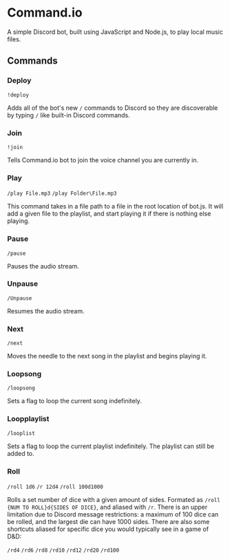 # Command.io
A simple Discord bot, built using JavaScript and Node.js, to play local music files.

## Commands
### Deploy
`!deploy`

Adds all of the bot's new `/` commands to Discord so they are discoverable by typing `/` like built-in Discord commands.
### Join
`!join`

Tells Command.io bot to join the voice channel you are currently in.
### Play
`/play File.mp3`
`/play Folder\File.mp3`

This command takes in a file path to a file in the root location of bot.js. It will add a given file to the playlist, and start playing it if there is nothing else playing.
### Pause
`/pause`

Pauses the audio stream.
### Unpause
`/Unpause`

Resumes the audio stream.
### Next
`/next`

Moves the needle to the next song in the playlist and begins playing it.
### Loopsong
`/loopsong`

Sets a flag to loop the current song indefinitely.
### Loopplaylist
`/looplist`

Sets a flag to loop the current playlist indefinitely. The playlist can still be added to.
### Roll
`/roll 1d6`
`/r 12d4`
`/roll 100d1000`

Rolls a set number of dice with a given amount of sides. Formated as `/roll {NUM TO ROLL}d{SIDES OF DICE}`, and aliased with `/r`.
There is an upper limitation due to Discord message restrictions: a maximum of 100 dice can be rolled, and the largest die can have 1000 sides.
There are also some shortcuts aliased for specific dice you would typically see in a game of D&D:

`/rd4`
`/rd6`
`/rd8`
`/rd10`
`/rd12`
`/rd20`
`/rd100`
